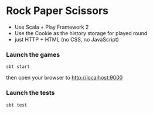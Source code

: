 Rock Paper Scissors
=================================

* Use Scala + Play Framework 2
* Use the Cookie as the history storage for played round
* just HTTP + HTML (no CSS, no JavaScript)

### Launch the games
`sbt start`

then open your browser to [http://localhost:9000](http://localhost:9000)

### Launch the tests

`sbt test`
